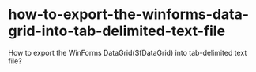# how-to-export-the-winforms-data-grid-into-tab-delimited-text-file
How to export the WinForms DataGrid(SfDataGrid) into tab-delimited text file?
